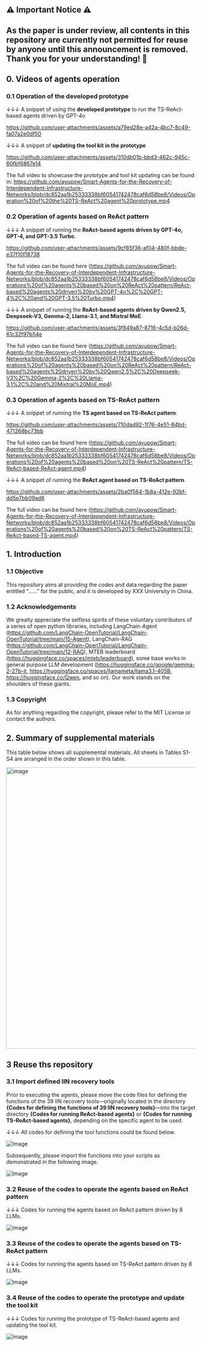 

## ⚠️ Important Notice ⚠️
## __As the paper is under review, all contents in this repository are currently not permitted for reuse by anyone until this announcement is removed. Thank you for your understanding! 🙏__

## 0. Videos of agents operation

### 0.1 Operation of the developed prototype

↓↓↓ A snippet of using the **developed prototype** to run the TS-ReAct-based agents driven by GPT-4o

https://github.com/user-attachments/assets/a79ed28e-a42a-4bc7-8c49-fa07a2e0df50

↓↓↓ A snippet of **updating the tool kit in the prototype**

https://github.com/user-attachments/assets/310db01b-bbd3-462c-945c-60fbf6867e14

The full video to showcase the prototype and tool kit updating can be found in: https://github.com/ayupow/Smart-Agents-for-the-Recovery-of-Interdependent-Infrastructure-Networks/blob/dc852aa1b25333338bf60541742478caf6d58be8/Videos/Operation%20of%20the%20TS-ReAct%20agent%20prototype.mp4

### 0.2 Operation of agents based on ReAct pattern

↓↓↓ A snippet of running the **ReAct-based agents driven by GPT-4o, GPT-4, and GPT-3.5 Turbo**.

https://github.com/user-attachments/assets/9cf85f36-af04-480f-bbde-e37f10f18738

The full video can be found here (https://github.com/ayupow/Smart-Agents-for-the-Recovery-of-Interdependent-Infrastructure-Networks/blob/dc852aa1b25333338bf60541742478caf6d58be8/Videos/Operations%20of%20agents%20based%20on%20ReAct%20pattern/ReAct-based%20agents%20driven%20by%20GPT-4o%2C%20GPT-4%2C%20and%20GPT-3.5%20Turbo.mp4)
 
↓↓↓ A snippet of running the **ReAct-based agents driven by Qwen2.5, Deepseek-V3, Gemma-2, Llama-3.1, and Mixtral MoE**.

https://github.com/user-attachments/assets/3f849a87-8716-4c5d-b26d-61c32f97b54e

The full video can be found here (https://github.com/ayupow/Smart-Agents-for-the-Recovery-of-Interdependent-Infrastructure-Networks/blob/dc852aa1b25333338bf60541742478caf6d58be8/Videos/Operations%20of%20agents%20based%20on%20ReAct%20pattern/ReAct-based%20agents%20driven%20by%20Qwen2.5%2C%20Deepseek-V3%2C%20Gemma-2%2C%20Llama-3.1%2C%20and%20Mixtral%20MoE.mp4)

### 0.3 Operation of agents based on TS-ReAct pattern

↓↓↓ A snippet of running the **TS agent based on TS-ReAct pattern**. 

https://github.com/user-attachments/assets/710dad92-1f76-4e51-84bd-471268bc73bb

The full video can be found here (https://github.com/ayupow/Smart-Agents-for-the-Recovery-of-Interdependent-Infrastructure-Networks/blob/dc852aa1b25333338bf60541742478caf6d58be8/Videos/Operations%20of%20agents%20based%20on%20TS-ReAct%20pattern/TS-ReAct-based-ReAct-agent.mp4)

↓↓↓ A snippet of running the **ReAct agent based on TS-ReAct pattern**. 

https://github.com/user-attachments/assets/2ba0f564-1b8a-412e-92bf-dd5e7bb09ad6

The full video can be found here (https://github.com/ayupow/Smart-Agents-for-the-Recovery-of-Interdependent-Infrastructure-Networks/blob/dc852aa1b25333338bf60541742478caf6d58be8/Videos/Operations%20of%20agents%20based%20on%20TS-ReAct%20pattern/TS-ReAct-based-TS-agent.mp4)

## 1. Introduction
### 1.1 Objective 
This repository aims at providing the codes and data regarding the paper entitled “……” for the public, and it is developed by XXX University in China.
### 1.2 Acknowledgements
We greatly appreciate the selfless spirits of these voluntary contributors of a series of open python libraries, including LangChain-Agent (https://github.com/LangChain-OpenTutorial/LangChain-OpenTutorial/tree/main/15-Agent), LangChain-RAG (https://github.com/LangChain-OpenTutorial/LangChain-OpenTutorial/tree/main/12-RAG), MTEB leaderboard (https://huggingface.co/spaces/mteb/leaderboard), some base works in general purpose LLM development (https://huggingface.co/google/gemma-2-27b-it, https://huggingface.co/spaces/llamameta/llama3.1-405B, https://huggingface.co/Qwen, and so on). Our work stands on the shoulders of these giants.
### 1.3 Copyright
As for anything regarding the copyright, please refer to the MIT License or contact the authors.

## 2. Summary of supplemental materials
This table below shows all supplemental materials. All sheets in Tables S1-S4 are arranged in the order shown in this table.

<img width="1245" height="747" alt="image" src="https://github.com/user-attachments/assets/1fd0c74b-13fc-439d-806d-181dec9ae466" />

## 3 Reuse ths repository
### 3.1 Import defined IIN recovery tools
Prior to executing the agents, please move the code files for defining the functions of the 39 IIN recovery tools—originally located in the directory **{Codes for defining the functions of 39 IIN recovery tools}**—into the target directory **{Codes for running ReAct-based agents}** or **{Codes for running TS-ReAct-based agents}**, depending on the specific agent to be used.

↓↓↓ All codes for defining the tool functions could be found below.

![Image](https://github.com/user-attachments/assets/f5edf27c-d541-4571-9ec4-349a43f1a188)

Subsequently, please import the functions into your scripts as demonstrated in the following image.

![Image](https://github.com/user-attachments/assets/2bb562ec-6377-41da-8393-3a57a2ca6481)

### 3.2 Reuse of the codes to operate the agents based on ReAct pattern
↓↓↓ Codes for running the agents based on ReAct pattern driven by 8 LLMs.

![Image](https://github.com/user-attachments/assets/049ba853-593b-4cab-a5e7-6d1a8d35a923)

### 3.3 Reuse of the codes to operate the agents based on TS-ReAct pattern
↓↓↓ Codes for running the agents based on TS-ReAct pattern driven by 8 LLMs.

![Image](https://github.com/user-attachments/assets/5f0b06e6-a6a8-49fb-a0b5-260131b7f628)

### 3.4 Reuse of the codes to operate the prototype and update the tool kit
↓↓↓ Codes for running the prototype of TS-ReAct-based agents and updating the tool kit.

![Image](https://github.com/user-attachments/assets/763d8d30-7d3b-4324-87eb-05f7c917babe)





